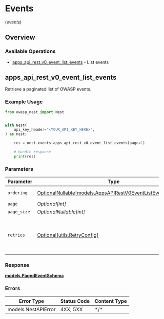 # Events
(*events*)

## Overview

### Available Operations

* [apps_api_rest_v0_event_list_events](#apps_api_rest_v0_event_list_events) - List events

## apps_api_rest_v0_event_list_events

Retrieve a paginated list of OWASP events.

### Example Usage

<!-- UsageSnippet language="python" operationID="apps_api_rest_v0_event_list_events" method="get" path="/api/v0/events/" -->
```python
from owasp_nest import Nest


with Nest(
    api_key_header="<YOUR_API_KEY_HERE>",
) as nest:

    res = nest.events.apps_api_rest_v0_event_list_events(page=1)

    # Handle response
    print(res)

```

### Parameters

| Parameter                                                                                                             | Type                                                                                                                  | Required                                                                                                              | Description                                                                                                           |
| --------------------------------------------------------------------------------------------------------------------- | --------------------------------------------------------------------------------------------------------------------- | --------------------------------------------------------------------------------------------------------------------- | --------------------------------------------------------------------------------------------------------------------- |
| `ordering`                                                                                                            | [OptionalNullable[models.AppsAPIRestV0EventListEventsOrdering]](../../models/appsapirestv0eventlisteventsordering.md) | :heavy_minus_sign:                                                                                                    | Ordering field                                                                                                        |
| `page`                                                                                                                | *Optional[int]*                                                                                                       | :heavy_minus_sign:                                                                                                    | N/A                                                                                                                   |
| `page_size`                                                                                                           | *OptionalNullable[int]*                                                                                               | :heavy_minus_sign:                                                                                                    | N/A                                                                                                                   |
| `retries`                                                                                                             | [Optional[utils.RetryConfig]](../../models/utils/retryconfig.md)                                                      | :heavy_minus_sign:                                                                                                    | Configuration to override the default retry behavior of the client.                                                   |

### Response

**[models.PagedEventSchema](../../models/pagedeventschema.md)**

### Errors

| Error Type          | Status Code         | Content Type        |
| ------------------- | ------------------- | ------------------- |
| models.NestAPIError | 4XX, 5XX            | \*/\*               |